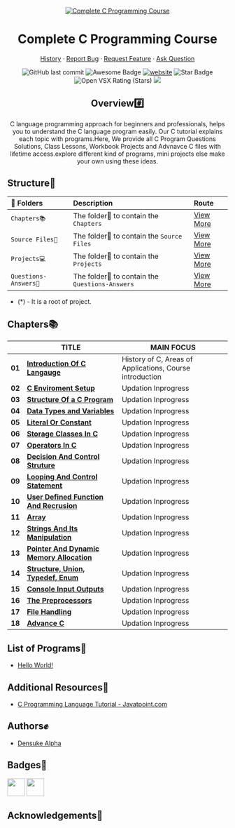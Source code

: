 
<p align="center">
  <a href="https://www.cprogramming.com/">
    <img src="https://www.goodworklabs.com/wp-content/uploads/2018/12/C-programming.png" height="auto" alt="Complete C Programming Course">
  </a>
  <h1 align="center">Complete C Programming Course</h1>
  <p align="center">
    <a href="https://">History</a>
    ·
    <a href="https://github.com/kitretsusaisama/github-readme-stats/issues/new/choose">Report Bug</a>
    ·
    <a href="https://github.com/kitretsusaisama/github-readme-stats/issues/new/choose">Request Feature</a>
    ·
    <a href="https://github.com/kitretsusaisama/github-readme-stats/discussions">Ask Question</a>
  </p>
</p>
<div align="center">
<img alt="GitHub last commit" src="https://img.shields.io/github/last-commit/kitretsusaisama/Complete-C-Programming-Course">
<img src="https://cdn.rawgit.com/sindresorhus/awesome/d7305f38d29fed78fa85652e3a63e154dd8e8829/media/badge.svg" alt="Awesome Badge"/>
<a href="#"><img src="https://img.shields.io/static/v1?label=&labelColor=505050&message=arbeitnow&color=%230076D6&style=flat&logo=google-chrome&logoColor=%230076D6" alt="website"/></a>
<!-- <img src="http://hits.dwyl.com/kitretsusaisama/awesome-github-profile-readme.svg" alt="Hits Badge"/> -->
<img src="https://img.shields.io/static/v1?label=%F0%9F%8C%9F&message=If%20Useful&style=style=flat&color=BC4E99" alt="Star Badge"/>
<img alt="Open VSX Rating (Stars)" src="https://img.shields.io/open-vsx/stars/redhat/java">
<a href="https://twitter.com/victor_amit" ><img src="https://img.shields.io/twitter/follow/victor_amit.svg?style=social" /> </a>
<br>

<h2>Overview#️⃣</h2>
<p>C language programming approach for beginners and professionals, helps you to understand the C language program easily. Our C tutorial explains each topic with programs.Here, We provide all C Program Questions Solutions, Class Lessons, Workbook Projects and Advnavce C files with lifetime access.explore different kind of programs, mini projects else make your own using these ideas.</p>
</div>

## Structure🧩

| 📂 Folders     | Description | Route |
| :------------- | :---------- | :---------- |
| `Chapters📚`|  The folder📂 to contain the `Chapters` | [View More](https://) |
| `Source Files📓`   |  The folder📂 to contain the `Source Files` | [View More](https://) |
| `Projects💻`  |  The folder📂 to contain the `Projects` | [View More](https://) |
| `Questions-Answers🚨`|  The folder📂 to contain the `Questions-Answers` | [View More](https://) |

* (*) - It is a root of project.
## Chapters📚
|        | TITLE                                                                                                                                                                                | MAIN FOCUS                                                                                |
| ------ | ------------------------------------------------------------------------------------------------------------------------------------------------------------------------------------ | ----------------------------------------------------------------------------------------- |
| **01**  | **[Introduction Of C Langauge](https://github.com/#/#/blob/master/01.Introduction.pdf)**                                                                        | History of C, Areas of Applications, Course introduction                              |
| **02**  | **[C Enviroment Setup](https://github.com/#/#/blob/master/01.Introduction.pdf)**                                                                        | Updation Inprogress                             |
| **03**  | **[Structure Of a C Program](https://github.com/#/#/blob/master/01.Introduction.pdf)**                                                                        | Updation Inprogress                             |
| **04**  | **[Data Types and Variables](https://github.com/#/#/blob/master/01.Introduction.pdf)**                                                                        | Updation Inprogress                             |
| **05**  | **[Literal Or Constant](https://github.com/#/#/blob/master/01.Introduction.pdf)**                                                                        | Updation Inprogress                             |
| **06**  | **[Storage Classes In C](https://github.com/#/#/blob/master/01.Introduction.pdf)**                                                                        | Updation Inprogress                             |
| **07**  | **[Operators In C](https://github.com/#/#/blob/master/01.Introduction.pdf)**                                                                        | Updation Inprogress                             |
| **08**  | **[Decision And Control Struture](https://github.com/#/#/blob/master/01.Introduction.pdf)**                                                                        | Updation Inprogress                             |
| **09**  | **[Looping And Control Statement](https://github.com/#/#/blob/master/01.Introduction.pdf)**                                                                        | Updation Inprogress                             |
| **10**  | **[User Defined Function And Recrusion](https://github.com/#/#/blob/master/01.Introduction.pdf)**                                                                        | Updation Inprogress                             |
| **11**  | **[Array](https://github.com/#/#/blob/master/01.Introduction.pdf)**                                                                        | Updation Inprogress                             |
| **12**  | **[Strings And Its Manipulation](https://github.com/#/#/blob/master/01.Introduction.pdf)**                                                                        | Updation Inprogress                             |
| **13**  | **[Pointer And Dynamic Memory Allocation](https://github.com/#/#/blob/master/01.Introduction.pdf)**                                                                        | Updation Inprogress                             |
| **14**  | **[Structure, Union, Typedef, Enum](https://github.com/#/#/blob/master/01.Introduction.pdf)**                                                                        | Updation Inprogress                             |
| **15**  | **[Console Input Outputs](https://github.com/#/#/blob/master/01.Introduction.pdf)**                                                                        | Updation Inprogress                             |
| **16**  | **[The Preprocessors](https://github.com/#/#/blob/master/01.Introduction.pdf)**                                                                        | Updation Inprogress                             |
| **17**  | **[File Handling](https://github.com/#/#/blob/master/01.Introduction.pdf)**                                                                        | Updation Inprogress                             |
| **18**  | **[Advance C](https://github.com/#/#/blob/master/01.Introduction.pdf)**                                                                        | Updation Inprogress                             |

## List of Programs📓

- [Hello World!](https://github.com/#/beginners-C-program-examples/blob/master/HelloWorld.c)

## Additional Resources🧾 
- [C Programming Language Tutorial - Javatpoint.com](https://www.javatpoint.com/c-programming-language-tutorial)

## Authors✊

- [ Densuke Alpha ](https://www.github.com/kitretsusaisama )


## Badges🔰 
<a href="https://docs.github.com/en/developers" target="_blank"><img src="https://raw.githubusercontent.com/acervenky/acervenky/master/assets/devbadge.gif" width="40" height="40"></a>  <a href="https://archiveprogram.github.com/" target="_blank"><img src="https://raw.githubusercontent.com/acervenky/acervenky/master/assets/acbadge.gif" width="40" height="40"></a> 

## Acknowledgements🎯
